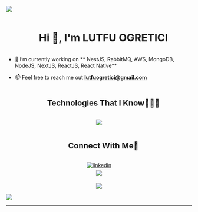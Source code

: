 
<!--horizontal divider(gradiant)-->
<img src="https://user-images.githubusercontent.com/73097560/115834477-dbab4500-a447-11eb-908a-139a6edaec5c.gif">

<!--h1 without bottom border-->
<div id="user-content-toc">
  <ul align="center">
    <summary><h1 style="display: inline-block">Hi 👋, I'm LUTFU OGRETICI</h1></summary>
  </ul>
</div>




<!--Intro start-->
- 🔭 I’m currently working on ** NestJS, RabbitMQ, AWS, MongoDB, NodeJS, NextJS, ReactJS, React Native**

- 📫 Feel free to reach me out **lutfuogretici@gmail.com**

<!--Intro end-->




<!--- stats (end) -->


<!--h1 without bottom border-->
<div id="user-content-toc">
  <ul align="center">
    <summary><h2 style="display: inline-block">Technologies That I Know👨🏻‍💻</h2></summary>
  </ul>
</div>
<!--tech stack icons-->
<p align="center">
  <a href="https://skillicons.dev">
    <img src="https://skillicons.dev/icons?i=nest,prisma,express,mongodb,nodejs,postman,aws,docker,git,github,gitlab,next,react,angular,ts,js,html,css,bootstrap,tailwind,figma,c,cs,cpp,java,linux,py,vscode&perline=14" />
  </a>
</p>




<!-- Connect with me -->
<!--h2 without bottom border-->
<div id="user-content-toc">
  <ul align="center">
    <summary><h2 style="display: inline-block">Connect With Me🤝</h2></summary>
  </ul>
</div>

<!--icons and links-->
<p align="center">

<a href="https://linkedin.com/in/mogretici" target="_blank">
<img src="https://img.shields.io/badge/linkedin:  mogretici-%2300acee.svg?color=405DE6&style=for-the-badge&logo=linkedin&logoColor=white" alt=linkedin style="margin-bottom: 5px;"/>
</a>
<br>
<a href="mailto:lutfuogretici@gmail.com" target="_blank">
<img src="https://img.shields.io/badge/gmail:  lutfuogretici-%23EA4335.svg?style=for-the-badge&logo=gmail&logoColor=white" t=mail style="margin-bottom: 5px;" />
</a>
  
</p>



<!--profile visit count-->
<div align="center">
  
[![](https://visitcount.itsvg.in/api?id=mogretici&icon=3&color=6)](https://visitcount.itsvg.in)
  
</div>

<!--horizontal divider(gradiant)-->
<img src="https://user-images.githubusercontent.com/73097560/115834477-dbab4500-a447-11eb-908a-139a6edaec5c.gif">


----------------------------------------------------------------------

